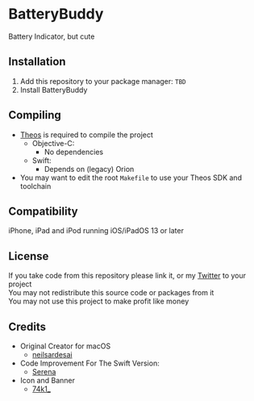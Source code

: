 # BatteryBuddy
Battery Indicator, but cute

## Installation
1. Add this repository to your package manager: `TBD`
2. Install BatteryBuddy

## Compiling
  - [Theos](https://theos.dev/) is required to compile the project
    - Objective-C:
      - No dependencies
    - Swift:
      - Depends on (legacy) Orion
  - You may want to edit the root `Makefile` to use your Theos SDK and toolchain

## Compatibility
iPhone, iPad and iPod running iOS/iPadOS 13 or later

## License
If you take code from this repository please link it, or my [Twitter](https://twitter.com/schneelittchen) to your project<br>
You may not redistribute this source code or packages from it<br>
You may not use this project to make profit like money

## Credits
  - Original Creator for macOS
    - [neilsardesai](https://twitter.com/neilsardesai)
  - Code Improvement For The Swift Version:
    - [Serena](https://twitter.com/serena_io_t)
  - Icon and Banner
    - [74k1_](https://twitter.com/74k1_)

